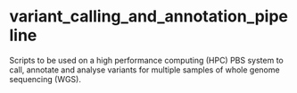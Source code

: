 # variant_calling_and_annotation_pipeline
Scripts to be used on a high performance computing (HPC) PBS system to call, annotate and analyse variants for multiple samples of whole genome sequencing (WGS).
